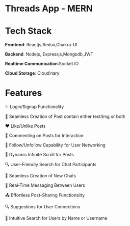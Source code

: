 # **Threads App - MERN**


# **Tech Stack**

**Frontend**: Reactjs,Redux,Chakra-UI

**Backend**: Nodejs, Expressjs,Mongodb,JWT 

**Realtime Communication**:Socket.IO

**Cloud Storage**: Cloudinary


# **Features**

✨ Login/Signup Functionality

🔐 Seamless Creation of Post contain either text/Img or both

❤️ Like/Unlike Posts

💬 Commenting on Posts for Interaction

🔗 Follow/Unfollow Capability for User Networking

📜 Dynamic Infinite Scroll for Posts

🔍 User-Friendly Search for Chat Participants

📝 Seamless Creation of New Chats

💬 Real-Time Messaging Between Users

📤 Effortless Post-Sharing Functionality

🔍 Suggestions for User Connections

🔎 Intuitive Search for Users by Name or Username

